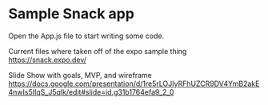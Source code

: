 # Sample Snack app

Open the App.js file to start writing some code.

Current files where taken off of the expo sample thing https://snack.expo.dev/

Slide Show with goals, MVP, and wireframe https://docs.google.com/presentation/d/1re5rLOJIyRFhUZCR9DV4YmB2akE4nwIs5IIqS_J5qlk/edit#slide=id.g31b1764efa9_2_0
